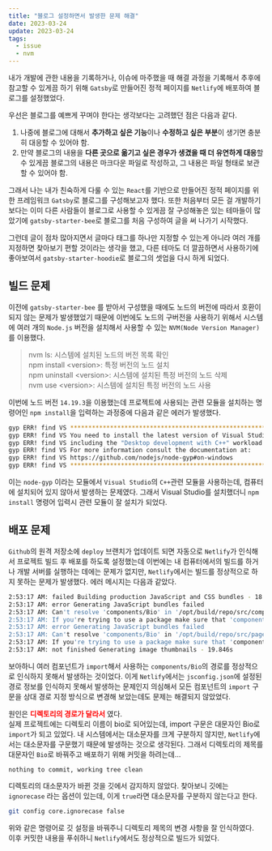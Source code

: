 ```yaml
---
title: "블로그 설정하면서 발생한 문제 해결"
date: 2023-03-24
update: 2023-03-24
tags:
  - issue
  - nvm
---
```


내가 개발에 관한 내용을 기록하거나, 이슈에 마주했을 때 해결 과정을 기록해서 추후에 참고할 수 있게끔 하기 위해 `Gatsby`로 만들어진 정적 페이지를 `Netlify`에 배포하여 블로그를 설정했었다.

우선은 블로그를 예쁘게 꾸며야 한다는 생각보다는 고려했던 점은 다음과 같다.
1. 나중에 블로그에 대해서 **추가하고 싶은 기능**이나 **수정하고 싶은 부분**이 생기면 충분히 대응할 수 있어야 함.
2. 만약 블로그의 내용을 **다른 곳으로 옮기고 싶은 경우가 생겼을 때 더 유연하게 대응**할 수 있게끔 블로그의 내용은 마크다운 파일로 작성하고, 그 내용은 파일 형태로 보관할 수 있어야 함.

그래서 나는 내가 친숙하게 다룰 수 있는 `React`를 기반으로 만들어진 정적 페이지를 위한 프레임워크 `Gatsby`로 블로그를 구성해보고자 했다.
또한 처음부터 모든 걸 개발하기 보다는 이미 다른 사람들이 블로그로 사용할 수 있게끔 잘 구성해놓은 있는 테마들이 많았기에 `gatsby-starter-bee`로 블로그를 처음 구성하여 글을 써 나가기 시작했다.

그런데 글이 점차 많아지면서 글마다 태그를 하나만 지정할 수 있는게 아니라 여러 개를 지정하면 찾아보기 편할 것이라는 생각을 했고, 다른 테마도 더 깔끔하면서 사용하기에 좋아보여서 `gatsby-starter-hoodie`로 블로그의 셋업을 다시 하게 되었다.

## 빌드 문제

이전에 `gatsby-starter-bee` 를 받아서 구성했을 때에도 노드의 버전에 따라서 호환이 되지 않는 문제가 발생했었기 때문에 이번에도 노드의 구버전을 사용하기 위해서 시스템에 여러 개의 `Node.js` 버전을 설치해서 사용할 수 있는 `NVM(Node Version Manager)`를 이용했다.

> nvm ls: 시스템에 설치된 노드의 버전 목록 확인  
> npm install &lt;version&gt;: 특정 버전의 노드 설치  
> npm uninstall &lt;version&gt;: 시스템에 설치된 특정 버전의 노드 삭제   
> nvm use &lt;version&gt;: 시스템에 설치된 특정 버전의 노드 사용  

이번에 노드 버전 `14.19.3`을 이용했는데 프로젝트에 사용되는 관련 모듈을 설치하는 명령어인 `npm install`을 입력하는 과정중에 다음과 같은 에러가 발생했다.

```sh
gyp ERR! find VS **************************************************************
gyp ERR! find VS You need to install the latest version of Visual Studio
gyp ERR! find VS including the "Desktop development with C++" workload.
gyp ERR! find VS For more information consult the documentation at:
gyp ERR! find VS https://github.com/nodejs/node-gyp#on-windows
gyp ERR! find VS **************************************************************
```

이는 `node-gyp` 이라는 모듈에서 `Visual Studio`의 `C++`관련 모듈을 사용하는데, 컴퓨터에 설치되어 있지 않아서 발생하는 문제였다. 그래서 Visual Studio를 설치했더니 `npm install` 명령어 입력시 관련 모듈이 잘 설치가 되었다.  

## 배포 문제

`Github`의 원격 저장소에 `deploy` 브랜치가 업데이트 되면 자동으로 `Netlify`가 인식해서 프로젝트 빌드 후 배포를 하도록 설정했는데 이번에는 내 컴퓨터에서의 빌드를 하거나 개발 서버를 실행하는 데에는 문제가 없지만, `Netlify`에서는 빌드를 정상적으로 하지 못하는 문제가 발생했다. 에러 메시지는 다음과 같았다.

```sh
2:53:17 AM: failed Building production JavaScript and CSS bundles - 18.422s
2:53:17 AM: error Generating JavaScript bundles failed
2:53:17 AM: Can't resolve 'components/Bio' in '/opt/build/repo/src/components/Article/Footer'
2:53:17 AM: If you're trying to use a package make sure that 'components/Bio' is installed. If you're trying to use a local file make sure that the path is correct.
2:53:17 AM: error Generating JavaScript bundles failed
2:53:17 AM: Can't resolve 'components/Bio' in '/opt/build/repo/src/pages'
2:53:17 AM: If you're trying to use a package make sure that 'components/Bio' is installed. If you're trying to use a local file make sure that the path is correct.
2:53:17 AM: not finished Generating image thumbnails - 19.846s
```

보아하니 여러 컴포넌트가 `import`해서 사용하는 `components/Bio`의 경로를 정상적으로 인식하지 못해서 발생하는 것이었다. 이게 `Netlify`에서는 `jsconfig.json`에 설정된 경로 정보를 인식하지 못해서 발생하는 문제인지 의심해서 모든 컴포넌트의 `import` 구문을 상대 경로 지정 방식으로 변경해 보았는데도 문제는 해결되지 않았었다.

원인은 <b style="color: red">**디렉토리의 경로가 달라서**</b> 였다.  
실제 프로젝트에는 디렉토리 이름이 bio로 되어있는데, import 구문은 대문자인 Bio로 `import`가 되고 있었다. 내 시스템에서는 대소문자를 크게 구분하지 않지만, `Netlify`에서는 대소문자를 구문했기 때문에 발생하는 것으로 생각된다. 그래서 디렉토리의 제목를 대문자인 `Bio`로 바꿔주고 배포하기 위해 커밋을 하려는데...

```
nothing to commit, working tree clean
```

디렉토리의 대소문자가 바뀐 것을 깃에서 감지하지 않았다.
찾아보니 깃에는 `ignorecase` 라는 옵션이 있는데, 이게 `true`라면 대소문자를 구분하지 않는다고 한다.

```sh
git config core.ignorecase false
```

위와 같은 명령어로 깃 설정을 바꿔주니 디렉토리 제목의 변경 사항을 잘 인식하였다.  
이후 커밋한 내용을 푸쉬하니 `Netlify`에서도 정상적으로 빌드가 되었다.